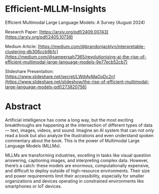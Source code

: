 # Efficient-MLLM-Insights

Efficient Multimodal Large Language Models: A Survey (August 2024)

Research Paper: [https://arxiv.org/pdf/2409.00743](https://arxiv.org/pdf/2405.10739)

Medium Article: [https://medium.com/@brandonjacklyn/interpretable-clustering-db306ccb9b1c](https://medium.com/@sameersah7365/revolutionising-ai-the-rise-of-efficient-multimodal-large-language-models-9e77ecb52cb7)

Slideshare Presentation: [https://www.slideshare.net/secret/LWdjAyMaOoDc2n](https://www.slideshare.net/slideshow/the-rise-of-efficient-multimodal-large-language-models-pdf/273820756)

# Abstract
Artificial intelligence has come a long way, but the most exciting breakthroughs are happening at the intersection of different types of data — text, images, videos, and sound. Imagine an AI system that can not only read a book but also analyze the illustrations and even understand spoken commentary about the book. This is the power of Multimodal Large Language Models (MLLMs).

MLLMs are transforming industries, excelling in tasks like visual question answering, captioning images, and interpreting complex data. However, there’s a catch: these models are enormous, computationally expensive, and difficult to deploy outside of high-resource environments. Their size and power requirements limit their accessibility, especially for smaller organizations and devices operating in constrained environments like smartphones or IoT devices.
